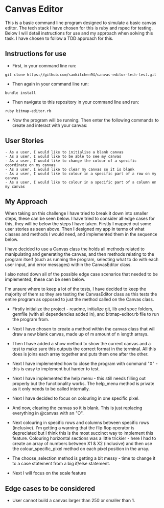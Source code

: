 # Canvas Editor
This is a basic command line program designed to simulate a basic canvas editor. The tech stack I have chosen for this is ruby and rspec for testing. Below I will detail instructions for use and my approach when solving this task. I have chosen to follow a TDD approach for this.

## Instructions for use
- First, in your command line run:
```
git clone https://github.com/samkitchen94/canvas-editor-tech-test.git
```
- Then again in your command line run:
```
bundle install
```
- Then navigate to this repository in your command line and run:
```
ruby bitmap-editor.rb
```
- Now the program will be running. Then enter the following commands to create and interact with your canvas:


## User Stories
```
- As a user, I would like to initialise a blank canvas
- As a user, I would like to be able to see my canvas
- As a user, I would like to change the colour of a specific coordinate on my canvas
- As a user, I would like to clear my canvas so it is blank
- As a user, I would like to colour in a specific part of a row on my canvas
- As a user, I would like to colour in a specific part of a column on my canvas
```

## My Approach
When taking on this challenge I have tried to break it down into smaller steps, these can be seen below. I have tried to consider all edge cases for this, they will be below the steps I have taken. Firstly I mapped out some user stories as seen above. Then I designed my app in terms of what classes and methods I would need, and implemented them in the sequence below.

I have decided to use a Canvas class the holds all methods related to manipulating and generating the canvas, and then methods relating to the program itself (such as running the program, selecting what to do with each user input, and error messages) within the CanvasEditor class.

I also noted down all of the possible edge case scenarios that needed to be implemented, these can be seen below.

I'm unsure where to keep a lot of the tests, I have decided to keep the majority of them so they are testing the CanvasEditor class as this tests the entire program as opposed to just the method called on the Canvas class.

- Firstly initialize the project - readme, initialize git, lib and spec folders, gemfile (with all dependencies added in), and bitmap-editor.rb file to run the program from.

- Next I have chosen to create a method within the canvas class that will draw a new blank canvas, made up of m amount of n length arrays.

- Then I have added a show method to show the current canvas and a test to make sure this outputs the correct format in the terminal. All this does is joins each array together and puts them one after the other.

- Next I have implemented how to close the program with command "X" - this is easy to implement but harder to test.

- Next I have implemented the help menu - this still needs filling out properly but the functionality works. The help_menu method is private as it only needs to be called internally.

- Next I have decided to focus on colouring in one specific pixel.

- And now, clearing the canvas so it is blank. This is just replacing everything in @canvas with an "O".

- Next colouring in specific rows and columns between specific rows (inclusive). I'm getting a warning that the flip flop operator is depreciated but I think this is the most succinct way to implement this feature. Colouring horizontal sections was a little trickier - here I had to create an array of numbers between X1 & X2 (inclusive) and then use the colour_specific_pixel method on each pixel position in the array.

- The choose_selection method is getting a bit messy - time to change it to a case statement from a big if/else statement.

- Next I will focus on the scale feature

## Edge cases to be considered
- User cannot build a canvas larger than 250 or smaller than 1.
